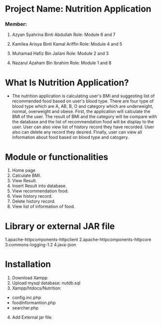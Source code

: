 # Project Name: Nutrition Application
### Member:
1. Azyan Syahrina Binti Abdullah Role: Module 6 and 7

2. Kamilea Arisya Binti Kamal Ariffin Role: Module 4 and 5

3. Muhamad Hafiz Bin Jailani Role: Module 2 and 3

4. Nazarul Azaham Bin Ibrahim Role: Module 1 and 8

# What Is Nutrition Application?
- The nutrition application is calculating user's BMI and suggesting list of recommended food based on user's blood type. There are four type of blood type which are A, AB, B, O and category which are underweight, normal, overweight and obese. First, the application will calculate the BMI of the user. The result of BMI and the category will be compare with the database and the list of recommendation food will be display to the user. User can also view list of history record they have recorded. User also can delete any record they desired. Finally, user can view all information about food based on blood type and catogery.

# Module or functionalities
1. Home page
2. Calculate BMI.
3. View Result.
4. Insert Result into database.
5. View recommendation food.
6. View history record.
7. Delete history record.
8. View list of information of food.

# Library or external JAR file
1.apache-httpcomponents-httpclient
2.apache-httpcomponents-httpcore
3.commons-logging-1.2
4.java-json

# Installation
1. Download Xampp
2. Upload mysql database: nutdb.sql
3. Xampp/htdocs/Nutrition:
  - config.inc.php
  - foodInformantion.php
  - searcher.php
4. Add External jar file.
